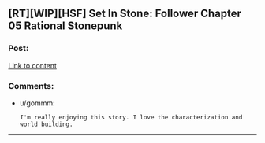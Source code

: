 ## [RT][WIP][HSF] Set In Stone: Follower Chapter 05 Rational Stonepunk

### Post:

[Link to content](https://setinstonestory.wordpress.com/2015/02/04/chapter-05/)

### Comments:

- u/gommm:
  ```
  I'm really enjoying this story. I love the characterization and world building.
  ```

---

